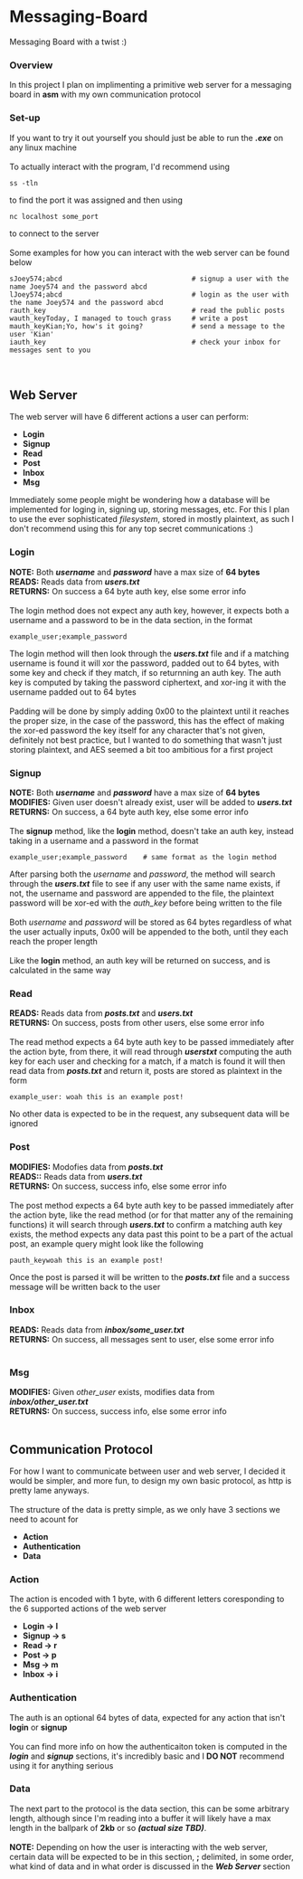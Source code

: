 # Messaging-Board
Messaging Board with a twist :)
<br>

### Overview
In this project I plan on implimenting a primitive web server for a messaging board in **asm** with my own communication protocol
<br>

### Set-up
If you want to try it out yourself you should just be able to run the **_.exe_** on any linux machine
<br><br>
To actually interact with the program, I'd recommend using
```
ss -tln
```
to find the port it was assigned and then using
```
nc localhost some_port
```
to connect to the server
<br><br>
Some examples for how you can interact with the web server can be found below
```
sJoey574;abcd                                # signup a user with the name Joey574 and the password abcd
lJoey574;abcd                                # login as the user with the name Joey574 and the password abcd
rauth_key                                    # read the public posts
wauth_keyToday, I managed to touch grass     # write a post
mauth_keyKian;Yo, how's it going?            # send a message to the user 'Kian'
iauth_key                                    # check your inbox for messages sent to you
```
<br>

## Web Server
The web server will have 6 different actions a user can perform:
* **Login**
* **Signup**
* **Read**
* **Post**
* **Inbox**
* **Msg**

Immediately some people might be wondering how a database will be implemented for loging in, signing up, storing messages, etc. For this I plan to use the ever sophisticated *filesystem*, stored in mostly plaintext, as such I don't recommend using this for any top secret communications :)
<br>

### Login
**NOTE:** Both **_username_** and **_password_** have a max size of **64 bytes** <br>
**READS:** Reads data from **_users.txt_** <br>
**RETURNS:** On success a 64 byte auth key, else some error info
<br><br>
The login method does not expect any auth key, however, it expects both a username and a password to be in the data section, in the format
```
example_user;example_password
```
The login method will then look through the **_users.txt_** file and if a matching username is found it will xor the password, padded out to 64 bytes, with some key and check if they match, if so returnning an auth key. The auth key is computed by taking the password ciphertext, and xor-ing it with the username padded out to 64 bytes
<br><br>
Padding will be done by simply adding 0x00 to the plaintext until it reaches the proper size, in the case of the password, this has the effect of making the xor-ed password the key itself for any character that's not given, definitely not best practice, but I wanted to do something that wasn't just storing plaintext, and AES seemed a bit too ambitious for a first project 
<br>

### Signup
**NOTE:** Both **_username_** and **_password_** have a max size of **64 bytes** <br>
**MODIFIES:** Given user doesn't already exist, user will be added to **_users.txt_** <br>
**RETURNS:** On success, a 64 byte auth key, else some error info
<br><br>
The **signup** method, like the **login** method, doesn't take an auth key, instead taking in a username and a password in the format
```
example_user;example_password    # same format as the login method
```
After parsing both the *username* and *password*, the method will search through the **_users.txt_** file to see if any user with the same name exists, if not, the username and password are appended to the file, the plaintext password will be xor-ed with the *auth_key* before being written to the file
<br><br>
Both *username* and *password* will be stored as 64 bytes regardless of what the user actually inputs, 0x00 will be appended to the both, until they each reach the proper length
<br><br>
Like the **login** method, an auth key will be returned on success, and is calculated in the same way

### Read
**READS:** Reads data from **_posts.txt_** and **_users.txt_**<br>
**RETURNS:** On success, posts from other users, else some error info
<br><br>
The read method expects a 64 byte auth key to be passed immediately after the action byte, from there, it will read through **_userstxt_** computing the auth key for each user and checking for a match, if a match is found it will then read data from **_posts.txt_** and return it, posts are stored as plaintext in the form
```
example_user: woah this is an example post!
```
No other data is expected to be in the request, any subsequent data will be ignored
<br>

### Post
**MODIFIES:** Modofies data from **_posts.txt_** <br>
**READS::** Reads data from **_users.txt_** <br>
**RETURNS:** On success, success info, else some error info
<br><br>
The post method expects a 64 byte auth key to be passed immediately after the action byte, like the read method (or for that matter any of the remaining functions) it will search through **_users.txt_** to confirm a matching auth key exists, the method expects any data past this point to be a part of the actual post, an example query might look like the following
```
pauth_keywoah this is an example post!
```
Once the post is parsed it will be written to the **_posts.txt_** file and a success message will be written back to the user
<br>

### Inbox
**READS:** Reads data from **_inbox/some_user.txt_** <br>
**RETURNS:** On success, all messages sent to user, else some error info
<br><br>

### Msg
**MODIFIES:** Given *other_user* exists, modifies data from **_inbox/other_user.txt_** <br>
**RETURNS:** On success, success info, else some error info
<br><br>

## Communication Protocol
For how I want to communicate between user and web server, I decided it would be simpler, and more fun, to design my own basic protocol, as http is pretty lame anyways. 
<br><br>
The structure of the data is pretty simple, as we only have 3 sections we need to acount for
* **Action**
* **Authentication**
* **Data**

### Action
The action is encoded with 1 byte, with 6 different letters coresponding to the 6 supported actions of the web server
* **Login -> l**
* **Signup -> s**
* **Read -> r**
* **Post -> p**
* **Msg -> m**
* **Inbox -> i**

### Authentication
The auth is an optional 64 bytes of data, expected for any action that isn't **login** or **signup** 
<br><br>
You can find more info on how the authenticaiton token is computed in the **_login_** and **_signup_** sections, it's incredibly basic and I **DO NOT** recommend using it for anything serious
<br>

### Data
The next part to the protocol is the data section, this can be some arbitrary length, although since I'm reading into a buffer it will likely have a max length in the ballpark of **2kb** or so **_(actual size TBD)_**. 
<br><br>
**NOTE:** Depending on how the user is interacting with the web server, certain data will be expected to be in this section, **;** delimited, in some order, what kind of data and in what order is discussed in the **_Web Server_** section
